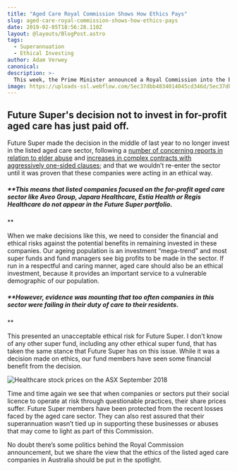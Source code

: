 ```yaml
---
title: "Aged Care Royal Commission Shows How Ethics Pays"
slug: aged-care-royal-commission-shows-how-ethics-pays
date: 2019-02-05T18:56:28.110Z
layout: @layouts/BlogPost.astro
tags:
  - Superannuation
  - Ethical Investing
author: Adam Verwey
canonical:
description: >-
  This week, the Prime Minister announced a Royal Commission into the behaviour and practices of for-profit aged care companies in Australia.
image: https://uploads-ssl.webflow.com/5ec37dbb4834014045cd346d/5ec37dbc483401749fcd3d8f_for-profit%20aged%20care%20(1).jpg
---
```


## Future Super's decision not to invest in for-profit aged care has just paid off.

Future Super made the decision in the middle of last year to no longer invest in the listed aged care sector, following a [number of concerning reports in relation to elder abuse](http://www.abc.net.au/news/2017-06-24/elderly-exploited-in-aveo-retirement-villages/8645876) and [increases in complex contracts with aggressively one-sided clauses](https://www.smh.com.au/interactive/2017/retirement-racket/the-price-of-freedom/); and that we wouldn’t re-enter the sector until it was proven that these companies were acting in an ethical way.

##### \*\*This means that listed companies focused on the for-profit aged care sector like Aveo Group, Japara Healthcare, Estia Health or Regis Healthcare do not appear in the Future Super portfolio.

\*\*

When we make decisions like this, we need to consider the financial and ethical risks against the potential benefits in remaining invested in these companies. Our ageing population is an investment “mega-trend” and most super funds and fund managers see big profits to be made in the sector. If run in a respectful and caring manner, aged care should also be an ethical investment, because it provides an important service to a vulnerable demographic of our population.

##### \*\*However, evidence was mounting that too often companies in this sector were failing in their duty of care to their residents.

\*\*

This presented an unacceptable ethical risk for Future Super. I don’t know of any other super fund, including any other ethical super fund, that has taken the same stance that Future Super has on this issue. While it was a decision made on ethics, our fund members have seen some financial benefit from the decision.

![Healthcare stock prices on the ASX September 2018 ](https://uploads-ssl.webflow.com/5ec37dbb4834014045cd346d/5ec37dbc483401977bcd3b8d_Screen%20Shot%202018-09-18%20at%204.04.00%20pm.png)

Time and time again we see that when companies or sectors put their social licence to operate at risk through questionable practices, their share prices suffer. Future Super members have been protected from the recent losses faced by the aged care sector. They can also rest assured that their superannuation wasn’t tied up in supporting these businesses or abuses that may come to light as part of this Commission.

No doubt there’s some politics behind the Royal Commission announcement, but we share the view that the ethics of the listed aged care companies in Australia should be put in the spotlight.
